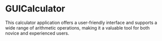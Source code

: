 # GUICalculator
This calculator application offers a user-friendly interface and supports a wide range of arithmetic operations, making it a valuable tool for both novice and experienced users.
